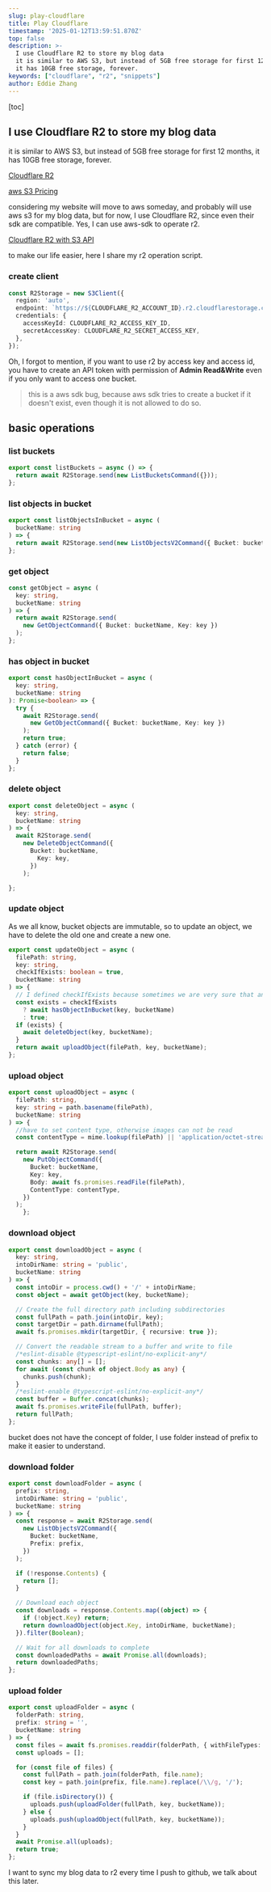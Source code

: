 ```yaml
---
slug: play-cloudflare
title: Play Cloudflare
timestamp: '2025-01-12T13:59:51.870Z'
top: false
description: >-
  I use Cloudflare R2 to store my blog data
  it is similar to AWS S3, but instead of 5GB free storage for first 12 months,
  it has 10GB free storage, forever.
keywords: ["cloudflare", "r2", "snippets"]
author: Eddie Zhang
---
```


[toc]

## I use Cloudflare R2 to store my blog data

it is similar to AWS S3, but instead of 5GB free storage for first 12 months, it has 10GB free storage, forever.

[Cloudflare R2](https://www.cloudflare.com/r2/)

[aws S3 Pricing](https://aws.amazon.com/free/?all-free-tier.sort-by=item.additionalFields.SortRank&all-free-tier.sort-order=asc&awsf.Free%20Tier%20Types=*all&awsf.Free%20Tier%20Categories=*all)

considering my website will move to aws someday, and probably will use aws s3 for my blog data, but for now, I use Cloudflare R2, since even their sdk are compatible. Yes, I can use aws-sdk to operate r2.

[Cloudflare R2 with S3 API](https://developers.cloudflare.com/r2/api/s3/api/)

to make our life easier, here I share my r2 operation script.

### create client

```typescript
const R2Storage = new S3Client({
  region: 'auto',
  endpoint: `https://${CLOUDFLARE_R2_ACCOUNT_ID}.r2.cloudflarestorage.com`,
  credentials: {
    accessKeyId: CLOUDFLARE_R2_ACCESS_KEY_ID,
    secretAccessKey: CLOUDFLARE_R2_SECRET_ACCESS_KEY,
  },
});
```

Oh, I forgot to mention, if you want to use r2 by access key and access id, you have to create an API token with permission of **Admin Read&Write** even if you only want to access one bucket.

> this is a aws sdk bug, because aws sdk tries to create a bucket if it doesn't exist, even though it is not allowed to do so.

## basic operations

### list buckets

```typescript
export const listBuckets = async () => {
  return await R2Storage.send(new ListBucketsCommand({}));
};
```

### list objects in bucket

```typescript
export const listObjectsInBucket = async (
  bucketName: string
) => {
  return await R2Storage.send(new ListObjectsV2Command({ Bucket: bucketName }));
};
```

### get object

```typescript
const getObject = async (
  key: string,
  bucketName: string
) => {
  return await R2Storage.send(
    new GetObjectCommand({ Bucket: bucketName, Key: key })
  );
};
```

### has object in bucket

```typescript
export const hasObjectInBucket = async (
  key: string,
  bucketName: string 
): Promise<boolean> => {
  try {
    await R2Storage.send(
      new GetObjectCommand({ Bucket: bucketName, Key: key })
    );
    return true;
  } catch (error) {
    return false;
  }
};
```

### delete object

```typescript
export const deleteObject = async (
  key: string,
  bucketName: string
) => {
  await R2Storage.send(
    new DeleteObjectCommand({
      Bucket: bucketName,
        Key: key,
      })
    );

};
```

### update object

As we all know, bucket objects are immutable, so to update an object, we have to delete the old one and create a new one.

```typescript
export const updateObject = async (
  filePath: string,
  key: string,
  checkIfExists: boolean = true,
  bucketName: string
) => {
  // I defined checkIfExists because sometimes we are very sure that an object is in bucket or not.
  const exists = checkIfExists
    ? await hasObjectInBucket(key, bucketName)
    : true;
  if (exists) {
    await deleteObject(key, bucketName);
  }
  return await uploadObject(filePath, key, bucketName);
};
```

### upload object

```typescript
export const uploadObject = async (
  filePath: string,
  key: string = path.basename(filePath),
  bucketName: string
) => {
  //have to set content type, otherwise images can not be read
  const contentType = mime.lookup(filePath) || 'application/octet-stream';

  return await R2Storage.send(
    new PutObjectCommand({
      Bucket: bucketName,
      Key: key,
      Body: await fs.promises.readFile(filePath),
      ContentType: contentType,
    })
  );
    };
```

### download object

```typescript
export const downloadObject = async (
  key: string,
  intoDirName: string = 'public',
  bucketName: string  
) => {
  const intoDir = process.cwd() + '/' + intoDirName;
  const object = await getObject(key, bucketName);

  // Create the full directory path including subdirectories
  const fullPath = path.join(intoDir, key);
  const targetDir = path.dirname(fullPath);
  await fs.promises.mkdir(targetDir, { recursive: true });

  // Convert the readable stream to a buffer and write to file
  /*eslint-disable @typescript-eslint/no-explicit-any*/
  const chunks: any[] = [];
  for await (const chunk of object.Body as any) {
    chunks.push(chunk);
  }
  /*eslint-enable @typescript-eslint/no-explicit-any*/
  const buffer = Buffer.concat(chunks);
  await fs.promises.writeFile(fullPath, buffer);
  return fullPath;
};
```

bucket does not have the concept of folder, I use folder instead of prefix to make it easier to understand.

### download folder

```typescript
export const downloadFolder = async (
  prefix: string,
  intoDirName: string = 'public',
  bucketName: string
) => {
  const response = await R2Storage.send(
    new ListObjectsV2Command({
      Bucket: bucketName,
      Prefix: prefix,
    })
  );

  if (!response.Contents) {
    return [];
  }

  // Download each object
  const downloads = response.Contents.map((object) => {
    if (!object.Key) return;
    return downloadObject(object.Key, intoDirName, bucketName);
  }).filter(Boolean);

  // Wait for all downloads to complete
  const downloadedPaths = await Promise.all(downloads);
  return downloadedPaths;
};
```

### upload folder

```typescript
export const uploadFolder = async (
  folderPath: string,
  prefix: string = '',
  bucketName: string
) => {
  const files = await fs.promises.readdir(folderPath, { withFileTypes: true });
  const uploads = [];

  for (const file of files) {
    const fullPath = path.join(folderPath, file.name);
    const key = path.join(prefix, file.name).replace(/\\/g, '/');

    if (file.isDirectory()) {
      uploads.push(uploadFolder(fullPath, key, bucketName));
    } else {
      uploads.push(uploadObject(fullPath, key, bucketName));
    }
  }
  await Promise.all(uploads);
  return true;
};
```

I want to sync my blog data to r2 every time I push to github, we talk about this later.

